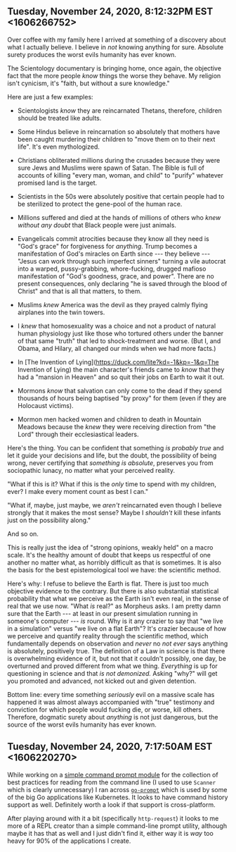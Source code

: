 ## Tuesday, November 24, 2020, 8:12:32PM EST <1606266752>

Over coffee with my family here I arrived at something of a discovery
about what I actually believe. I believe in *not* knowing anything for
sure. Absolute surety produces the worst evils humanity has ever known.

The Scientology documentary is bringing home, once again, the objective
fact that the more people *know* things the worse they behave. My
religion isn't cynicism, it's "faith, but without a sure knowledge."

Here are just a few examples:

* Scientologists *know* they are reincarnated Thetans, therefore,
  children should be treated like adults.

* Some Hindus believe in reincarnation so absolutely that mothers have
  been caught murdering their children to "move them on to their next
  life". It's even mythologized.

* Christians obliterated millions during the crusades because they were
  sure Jews and Muslims were spawn of Satan. The Bible is full of
  accounts of killing "every man, woman, and child" to "purify" whatever
  promised land is the target.

* Scientists in the 50s were absolutely positive that certain people had
  to be sterilized to protect the gene-pool of the human race.

* Millions suffered and died at the hands of millions of others who
  *knew without any doubt* that Black people were just animals.

* Evangelicals commit atrocities because they know all they need is
  "God's grace" for forgiveness for *anything*. Trump becomes a
  manifestation of God's miracles on Earth since --- they believe ---
  "Jesus can work through such imperfect sinners" turning a vile
  autocrat into a warped, pussy-grabbing, whore-fucking, drugged mafioso
  manifestation of "God's goodness, grace, and power". There are no
  present consequences, only declaring "he is saved through the blood
  of Christ" and that is all that matters, to them.

* Muslims *knew* America was the devil as they prayed calmly flying
  airplanes into the twin towers. 

* I *knew* that homosexuality was a choice and not a product of natural
  human physiology just like those who tortured others under the banner
  of that same "truth" that led to shock-treatment and worse. (But I,
  and Obama, and Hilary, all changed our minds when we had more facts.)

* In [The Invention of Lying](https://duck.com/lite?kd=-1&kp=-1&q=The Invention of Lying) the main character's friends came to
  *know* that they had a "mansion in Heaven" and so quit their jobs on
  Earth to wait it out.

* Mormons *know* that salvation can only come to the dead if they spend
  thousands of hours being baptised "by proxy" for them (even if they
  are Holocaust victims).

* Mormon men hacked women and children to death in Mountain Meadows
  because the *knew* they were receiving direction from "the Lord"
  through their ecclesiastical leaders.

Here's the thing. You can be confident that something *is probably true*
and let it guide your decisions and life, but the doubt, the possibility
of being wrong, never certifying that *something is absolute*, preserves
you from sociopathic lunacy, no matter what your perceived reality. 

"What if this is it? What if this is the *only* time to spend with my
children, ever? I make every moment count as best I can."

"What if, maybe, just maybe, we *aren't* reincarnated even though I
believe strongly that it makes the most sense? Maybe I *shouldn't* kill
these infants just on the possibility along."

And so on.

This is really just the idea of "strong opinions, weakly held" on a
macro scale. It's the healthy amount of doubt that keeps us respectful of one another no
matter what, as horribly difficult as that is sometimes. It is also the
basis for the best epistemological tool we have: the scientific method.

Here's why: I refuse to believe the Earth is flat. There is just too
much objective evidence to the contrary. But there is also substantial
statistical probability that what we perceive as the Earth isn't even
real, in the sense of real that we use now. "What *is* real?" as
Morpheus asks. I am pretty damn sure that the Earth --- at least in our
present simulation running in someone's computer --- *is* round. Why is
it any crazier to say that "we live in a simulation" versus "we live on
a flat Earth"? It's crazier because of how we perceive and quantify
reality through the scientific method, which fundamentally depends on
observation and *never* no *not ever* says anything is absolutely,
positively true. The definition of a Law in science is that there is
overwhelming evidence of it, but not that it couldn't possibly, one day,
be overturned and proved different from what we thing. *Everything* is
up for questioning in science and that *is not demonized.* Asking "why?"
will get you promoted and advanced, not kicked out and given detention.

Bottom line: every time something *seriously* evil on a massive scale
has happened it was almost always accompanied with "true" testimony and
conviction for which people would fucking die, or worse, kill others.
Therefore, dogmatic surety about *anything* is not just dangerous, but
the source of the worst evils humanity has ever known.

## Tuesday, November 24, 2020, 7:17:50AM EST <1606220270>

While working on a [simple command prompt
module](https://gitlab.com/rwxrob/prompt) for the collection of best
practices for reading from the command line (I used to use `Scanner`
which is clearly unnecessary) I ran across
[`go-prompt`](https://github.com/c-bata/go-prompt) which is used by some
of the big Go applications like Kubernetes. It looks to have command
history support as well. Definitely worth a look if that support is
cross-platform.

After playing around with it a bit (specifically `http-request`) it
looks to me more of a REPL creator than a simple command-line prompt
utility, although maybe it has that as well and I just didn't find it,
either way it is *way* too heavy for 90% of the applications I create. 

